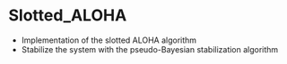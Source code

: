 # Slotted_ALOHA

- Implementation of the slotted ALOHA algorithm
- Stabilize the system with the pseudo-Bayesian stabilization algorithm

